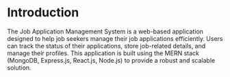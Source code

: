 # Introduction
The Job Application Management System is a web-based application designed to help job seekers manage their job applications efficiently. Users can track the status of their applications, store job-related details, and manage their profiles. This application is built using the MERN stack (MongoDB, Express.js, React.js, Node.js) to provide a robust and scalable solution.
